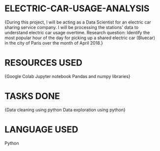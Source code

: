 # ELECTRIC-CAR-USAGE-ANALYSIS
{During this project, I will be acting as a Data Scientist for an electric car sharing service company. I will be processing the stations' data to understand electric car usage overtime.
Research question: Identify the most popular hour of the day for picking up a shared electric car (Bluecar) in the city of Paris over the month of April 2018.}

# RESOURCES USED 
{Google Colab Jupyter notebook
Pandas and numpy libraries}

# TASKS DONE
{Data cleaning using python 
Data exploration using python}

# LANGUAGE USED
Python 
